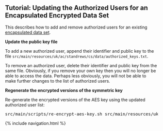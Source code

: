 ## Tutorial: Updating the Authorized Users for an Encapsulated Encrypted Data Set

This describes how to add and remove authorized users for an existing [encapsulated data set](creating-encrypted-dataset.html).

**Update the public key file**

To add a new authorized user, append their identifier and public key to the file <code>src/main/resources/uk/ac/standrews/cs/data/authorized_keys.txt</code>.

To remove an authorized user, delete their identifier and public key from the same file. Obviously, if you remove your own key then you will no longer be
able to access the data. Perhaps less obviously, you will not be able to make further changes to the list of authorized users.

**Regenerate the encrypted versions of the symmetric key**

Re-generate the encrypted versions of the AES key using the updated authorized user list:

<pre>src/main/scripts/re-encrypt-aes-key.sh src/main/resources/uk/ac/standrews/cs/data/authorized_keys.txt src/main/resources/uk/ac/standrews/cs/data/encrypted_key.txt</pre>

{% include navigation.html %}
